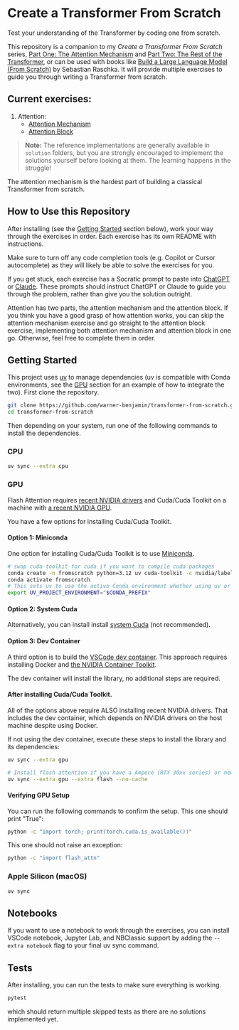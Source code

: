 # Create a Transformer From Scratch

Test your understanding of the Transformer by coding one from scratch.

This repository is a companion to my *Create a Transformer From Scratch* series, [Part One: The Attention Mechanism](https://benjaminwarner.dev/2023/07/01/attention-mechanism.html) and [Part Two: The Rest of the Transformer](https://benjaminwarner.dev/2023/07/28/rest-of-the-transformer.html), or can be used with books like [Build a Large Language Model (From Scratch)](https://sebastianraschka.com/books) by Sebastian Raschka. It will provide multiple exercises to guide you through writing a Transformer from scratch.

## Current exercises:

1. Attention:
   - [Attention Mechanism](exercises/attention_mechanism/README.md)
   - [Attention Block](exercises/attention_block/README.md)

> **Note:** The reference implementations are generally available in `solution` folders, but you are strongly encouraged to implement the solutions yourself before looking at them. The learning happens in the struggle!

The attention mechanism is the hardest part of building a classical Transformer from scratch.

## How to Use this Repository

After installing (see the [Getting Started](#getting-started) section below), work your way through the exercises in order. Each exercise has its own README with instructions.

Make sure to turn off any code completion tools (e.g. Copilot or Cursor autocomplete) as they will likely be able to solve the exercises for you.

If you get stuck, each exercise has a Socratic prompt to paste into [ChatGPT](https://chatgpt.com) or [Claude](https://claude.ai). These prompts should instruct ChatGPT or Claude to guide you through the problem, rather than give you the solution outright.

Attention has two parts, the attention mechanism and the attention block. If you think you have a good grasp of how attention works, you can skip the attention mechanism exercise and go straight to the attention block exercise, implementing both attention mechanism and attention block in one go. Otherwise, feel free to complete them in order.

## Getting Started

This project uses [uv](https://docs.astral.sh/uv/) to manage dependencies (uv is compatible with Conda environments, see the [GPU](#gpu) section for an example of how to integrate the two). First clone the repository.

```bash
git clone https://github.com/warner-benjamin/transformer-from-scratch.git
cd transformer-from-scratch
```

Then depending on your system, run one of the following commands to install the dependencies.

### CPU

```bash
uv sync --extra cpu
```

### GPU

Flash Attention requires [recent NVIDIA drivers](https://docs.nvidia.com/datacenter/tesla/driver-installation-guide/index.html) and Cuda/Cuda Toolkit on a machine with [a recent NVIDIA GPU](https://github.com/Dao-AILab/flash-attention?tab=readme-ov-file#nvidia-cuda-support).

You have a few options for installing Cuda/Cuda Toolkit.

#### Option 1: Miniconda

One option for installing Cuda/Cuda Toolkit is to use [Miniconda](https://docs.anaconda.com/miniconda/install).

```bash
# swap cuda-toolkit for cuda if you want to compile cuda packages
conda create -n fromscratch python=3.12 uv cuda-toolkit -c nvidia/label/cuda-12.4.1 -c conda-forge
conda activate fromscratch
# This sets uv to use the active Conda environment whether using uv or uv pip commands.
export UV_PROJECT_ENVIRONMENT="$CONDA_PREFIX"
```

#### Option 2: System Cuda

Alternatively, you can install install [system Cuda](https://docs.nvidia.com/cuda/cuda-installation-guide-linux/) (not recommended).

#### Option 3: Dev Container

A third option is to build the [VSCode dev container](https://code.visualstudio.com/docs/devcontainers/containers). This approach requires installing Docker and [the NVIDIA Container Toolkit](https://docs.nvidia.com/datacenter/cloud-native/container-toolkit/latest/install-guide.html).

The dev container will install the library, no additional steps are required.

#### After installing Cuda/Cuda Toolkit.

All of the options above require ALSO installing recent NVIDIA drivers. That includes the dev container, which depends on NVIDIA drivers on the host machine despite using Docker.

If not using the dev container, execute these steps to install the library and its dependencies:

```bash
uv sync --extra gpu

# Install flash attention if you have a Ampere (RTX 30xx series) or newer GPU
uv sync --extra gpu --extra flash --no-cache
```

#### Verifying GPU Setup

You can run the following commands to confirm the setup. This one should print "True":

```bash
python -c "import torch; print(torch.cuda.is_available())"
```

This one should not raise an exception:

```bash
python -c "import flash_attn"
```

### Apple Silicon (macOS)

```bash
uv sync
```

## Notebooks

If you want to use a notebook to work through the exercises, you can install VSCode notebook, Jupyter Lab, and NBClassic support by adding the `--extra notebook` flag to your final uv sync command.

## Tests

After installing, you can run the tests to make sure everything is working.

```bash
pytest
```

which should return multiple skipped tests as there are no solutions implemented yet.